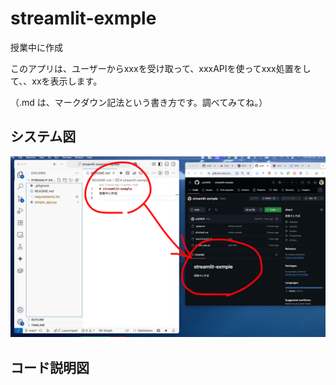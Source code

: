 # streamlit-exmple
授業中に作成

このアプリは、ユーザーからxxxを受け取って、xxxAPIを使ってxxx処置をして、、xxを表示します。

（.md は、マークダウン記法という書き方です。調べてみてね。）

## システム図

![image](./image.png)


## コード説明図